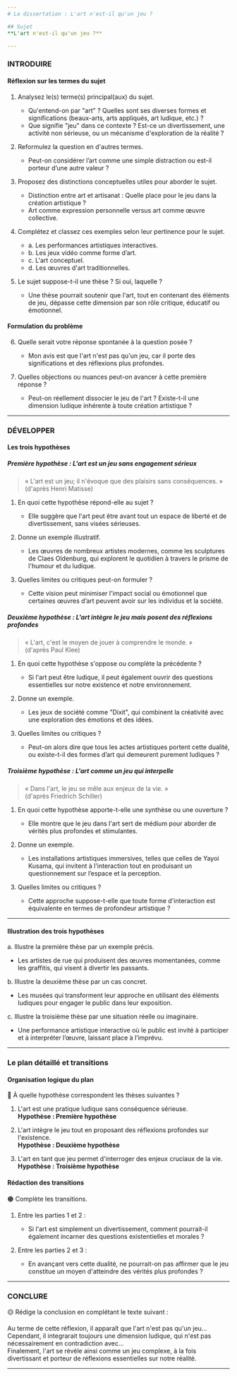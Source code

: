 ```yaml
---
# La dissertation : L'art n'est-il qu'un jeu ?

## Sujet
**L'art n'est-il qu'un jeu ?**

---
```


### INTRODUIRE

#### Réflexion sur les termes du sujet

1. Analysez le(s) terme(s) principal(aux) du sujet.
   - Qu'entend-on par "art" ? Quelles sont ses diverses formes et significations (beaux-arts, arts appliqués, art ludique, etc.) ?
   - Que signifie "jeu" dans ce contexte ? Est-ce un divertissement, une activité non sérieuse, ou un mécanisme d'exploration de la réalité ?
   
2. Reformulez la question en d'autres termes.
   - Peut-on considérer l’art comme une simple distraction ou est-il porteur d’une autre valeur ?
   
3. Proposez des distinctions conceptuelles utiles pour aborder le sujet.
   - Distinction entre art et artisanat : Quelle place pour le jeu dans la création artistique ?
   - Art comme expression personnelle versus art comme œuvre collective.

4. Complétez et classez ces exemples selon leur pertinence pour le sujet.
   - a. Les performances artistiques interactives.  
   - b. Les jeux vidéo comme forme d’art.  
   - c. L'art conceptuel.  
   - d. Les œuvres d'art traditionnelles.

5. Le sujet suppose-t-il une thèse ? Si oui, laquelle ?
   - Une thèse pourrait soutenir que l'art, tout en contenant des éléments de jeu, dépasse cette dimension par son rôle critique, éducatif ou émotionnel.

#### Formulation du problème

6. Quelle serait votre réponse spontanée à la question posée ?
   - Mon avis est que l'art n'est pas qu'un jeu, car il porte des significations et des réflexions plus profondes.

7. Quelles objections ou nuances peut-on avancer à cette première réponse ?
   - Peut-on réellement dissocier le jeu de l'art ? Existe-t-il une dimension ludique inhérente à toute création artistique ?

---

### DÉVELOPPER

#### Les trois hypothèses

##### Première hypothèse : L'art est un jeu sans engagement sérieux

> « L'art est un jeu; il n'évoque que des plaisirs sans conséquences. »  
> (d'après Henri Matisse)

1. En quoi cette hypothèse répond-elle au sujet ?
   - Elle suggère que l'art peut être avant tout un espace de liberté et de divertissement, sans visées sérieuses.

2. Donne un exemple illustratif.
   - Les œuvres de nombreux artistes modernes, comme les sculptures de Claes Oldenburg, qui explorent le quotidien à travers le prisme de l'humour et du ludique.

3. Quelles limites ou critiques peut-on formuler ?
   - Cette vision peut minimiser l'impact social ou émotionnel que certaines œuvres d’art peuvent avoir sur les individus et la société.

##### Deuxième hypothèse : L'art intègre le jeu mais posent des réflexions profondes

> « L'art, c'est le moyen de jouer à comprendre le monde. »  
> (d'après Paul Klee)

1. En quoi cette hypothèse s'oppose ou complète la précédente ?
   - Si l'art peut être ludique, il peut également ouvrir des questions essentielles sur notre existence et notre environnement.

2. Donne un exemple.
   - Les jeux de société comme "Dixit", qui combinent la créativité avec une exploration des émotions et des idées.

3. Quelles limites ou critiques ?
   - Peut-on alors dire que tous les actes artistiques portent cette dualité, ou existe-t-il des formes d’art qui demeurent purement ludiques ?

##### Troisième hypothèse : L'art comme un jeu qui interpelle

> « Dans l'art, le jeu se mêle aux enjeux de la vie. »  
> (d'après Friedrich Schiller)

1. En quoi cette hypothèse apporte-t-elle une synthèse ou une ouverture ?
   - Elle montre que le jeu dans l'art sert de médium pour aborder de vérités plus profondes et stimulantes.

2. Donne un exemple.
   - Les installations artistiques immersives, telles que celles de Yayoi Kusama, qui invitent à l'interaction tout en produisant un questionnement sur l’espace et la perception.

3. Quelles limites ou critiques ?
   - Cette approche suppose-t-elle que toute forme d'interaction est équivalente en termes de profondeur artistique ?

---

#### Illustration des trois hypothèses

a. Illustre la première thèse par un exemple précis.
   - Les artistes de rue qui produisent des œuvres momentanées, comme les graffitis, qui visent à divertir les passants.

b. Illustre la deuxième thèse par un cas concret.
   - Les musées qui transforment leur approche en utilisant des éléments ludiques pour engager le public dans leur exposition.

c. Illustre la troisième thèse par une situation réelle ou imaginaire.
   - Une performance artistique interactive où le public est invité à participer et à interpréter l’œuvre, laissant place à l’imprévu.

---

### Le plan détaillé et transitions

#### Organisation logique du plan

🔴 À quelle hypothèse correspondent les thèses suivantes ?

1. L'art est une pratique ludique sans conséquence sérieuse.  
   **Hypothèse : Première hypothèse**
   
2. L'art intègre le jeu tout en proposant des réflexions profondes sur l'existence.  
   **Hypothèse : Deuxième hypothèse**
   
3. L'art en tant que jeu permet d'interroger des enjeux cruciaux de la vie.  
   **Hypothèse : Troisième hypothèse**

#### Rédaction des transitions

🟠 Complète les transitions.

1. Entre les parties 1 et 2 :  
   - Si l'art est simplement un divertissement, comment pourrait-il également incarner des questions existentielles et morales ?
   
2. Entre les parties 2 et 3 :  
   - En avançant vers cette dualité, ne pourrait-on pas affirmer que le jeu constitue un moyen d'atteindre des vérités plus profondes ?

---

### CONCLURE

🟡 Rédige la conclusion en complétant le texte suivant :

Au terme de cette réflexion, il apparaît que l'art n'est pas qu'un jeu...  
Cependant, il integrarait toujours une dimension ludique, qui n'est pas nécessairement en contradiction avec...  
Finalement, l'art se révèle ainsi comme un jeu complexe, à la fois divertissant et porteur de réflexions essentielles sur notre réalité. 

---